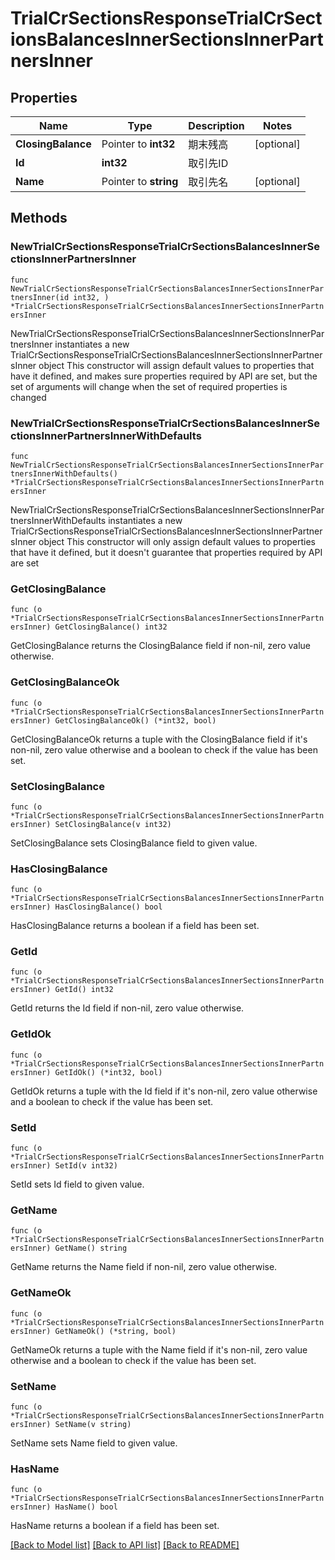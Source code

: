 # TrialCrSectionsResponseTrialCrSectionsBalancesInnerSectionsInnerPartnersInner

## Properties

Name | Type | Description | Notes
------------ | ------------- | ------------- | -------------
**ClosingBalance** | Pointer to **int32** | 期末残高 | [optional] 
**Id** | **int32** | 取引先ID | 
**Name** | Pointer to **string** | 取引先名 | [optional] 

## Methods

### NewTrialCrSectionsResponseTrialCrSectionsBalancesInnerSectionsInnerPartnersInner

`func NewTrialCrSectionsResponseTrialCrSectionsBalancesInnerSectionsInnerPartnersInner(id int32, ) *TrialCrSectionsResponseTrialCrSectionsBalancesInnerSectionsInnerPartnersInner`

NewTrialCrSectionsResponseTrialCrSectionsBalancesInnerSectionsInnerPartnersInner instantiates a new TrialCrSectionsResponseTrialCrSectionsBalancesInnerSectionsInnerPartnersInner object
This constructor will assign default values to properties that have it defined,
and makes sure properties required by API are set, but the set of arguments
will change when the set of required properties is changed

### NewTrialCrSectionsResponseTrialCrSectionsBalancesInnerSectionsInnerPartnersInnerWithDefaults

`func NewTrialCrSectionsResponseTrialCrSectionsBalancesInnerSectionsInnerPartnersInnerWithDefaults() *TrialCrSectionsResponseTrialCrSectionsBalancesInnerSectionsInnerPartnersInner`

NewTrialCrSectionsResponseTrialCrSectionsBalancesInnerSectionsInnerPartnersInnerWithDefaults instantiates a new TrialCrSectionsResponseTrialCrSectionsBalancesInnerSectionsInnerPartnersInner object
This constructor will only assign default values to properties that have it defined,
but it doesn't guarantee that properties required by API are set

### GetClosingBalance

`func (o *TrialCrSectionsResponseTrialCrSectionsBalancesInnerSectionsInnerPartnersInner) GetClosingBalance() int32`

GetClosingBalance returns the ClosingBalance field if non-nil, zero value otherwise.

### GetClosingBalanceOk

`func (o *TrialCrSectionsResponseTrialCrSectionsBalancesInnerSectionsInnerPartnersInner) GetClosingBalanceOk() (*int32, bool)`

GetClosingBalanceOk returns a tuple with the ClosingBalance field if it's non-nil, zero value otherwise
and a boolean to check if the value has been set.

### SetClosingBalance

`func (o *TrialCrSectionsResponseTrialCrSectionsBalancesInnerSectionsInnerPartnersInner) SetClosingBalance(v int32)`

SetClosingBalance sets ClosingBalance field to given value.

### HasClosingBalance

`func (o *TrialCrSectionsResponseTrialCrSectionsBalancesInnerSectionsInnerPartnersInner) HasClosingBalance() bool`

HasClosingBalance returns a boolean if a field has been set.

### GetId

`func (o *TrialCrSectionsResponseTrialCrSectionsBalancesInnerSectionsInnerPartnersInner) GetId() int32`

GetId returns the Id field if non-nil, zero value otherwise.

### GetIdOk

`func (o *TrialCrSectionsResponseTrialCrSectionsBalancesInnerSectionsInnerPartnersInner) GetIdOk() (*int32, bool)`

GetIdOk returns a tuple with the Id field if it's non-nil, zero value otherwise
and a boolean to check if the value has been set.

### SetId

`func (o *TrialCrSectionsResponseTrialCrSectionsBalancesInnerSectionsInnerPartnersInner) SetId(v int32)`

SetId sets Id field to given value.


### GetName

`func (o *TrialCrSectionsResponseTrialCrSectionsBalancesInnerSectionsInnerPartnersInner) GetName() string`

GetName returns the Name field if non-nil, zero value otherwise.

### GetNameOk

`func (o *TrialCrSectionsResponseTrialCrSectionsBalancesInnerSectionsInnerPartnersInner) GetNameOk() (*string, bool)`

GetNameOk returns a tuple with the Name field if it's non-nil, zero value otherwise
and a boolean to check if the value has been set.

### SetName

`func (o *TrialCrSectionsResponseTrialCrSectionsBalancesInnerSectionsInnerPartnersInner) SetName(v string)`

SetName sets Name field to given value.

### HasName

`func (o *TrialCrSectionsResponseTrialCrSectionsBalancesInnerSectionsInnerPartnersInner) HasName() bool`

HasName returns a boolean if a field has been set.


[[Back to Model list]](../README.md#documentation-for-models) [[Back to API list]](../README.md#documentation-for-api-endpoints) [[Back to README]](../README.md)



